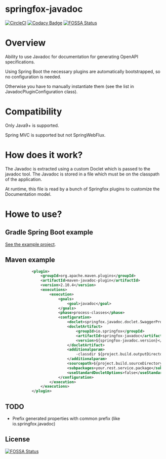 # springfox-javadoc

[![CircleCI](https://circleci.com/gh/springfox/springfox-javadoc.svg?style=svg)](https://circleci.com/gh/springfox/springfox-javadoc) [![Codacy Badge](https://api.codacy.com/project/badge/Grade/32f99b3650794b5eb1f7c155a57d5100)](https://app.codacy.com/app/dilip-krishnan-github/springfox-javadoc?utm_source=github.com&utm_medium=referral&utm_content=springfox/springfox-javadoc&utm_campaign=badger)
[![FOSSA Status](https://app.fossa.io/api/projects/git%2Bgithub.com%2Fspringfox%2Fspringfox-javadoc.svg?type=shield)](https://app.fossa.io/projects/git%2Bgithub.com%2Fspringfox%2Fspringfox-javadoc?ref=badge_shield)

# Overview
Ability to use Javadoc for documentation for generating OpenAPI specifications.

Using Spring Boot the necessary plugins are automatically bootstrapped, so no configuration is needed.

Otherwise you have to manually instantiate them (see the list in JavadocPluginConfiguration class).

# Compatibility

Only Java9+ is supported.

Spring MVC is supported but not SpringWebFlux.

# How does it work?

The Javadoc is extracted using a custom Doclet which is passed to the javadoc tool.
The Javadoc is stored in a file which must be on the classpath of the application.

At runtime, this file is read by a bunch of Springfox plugins to customize the Documentation model.

# Howe to use?

## Gradle Spring Boot example
[See the example project](./springfox-javadoc-gradle-example).

## Maven example
```xml
            <plugin>
                <groupId>org.apache.maven.plugins</groupId>
                <artifactId>maven-javadoc-plugin</artifactId>
                <version>2.10.4</version>
                <executions>
                    <execution>
                        <goals>
                            <goal>javadoc</goal>
                        </goals>
                        <phase>process-classes</phase>
                        <configuration>
                            <doclet>springfox.javadoc.doclet.SwaggerPropertiesDoclet</doclet>
                            <docletArtifact>
                                <groupId>io.springfox</groupId>
                                <artifactId>springfox-javadoc</artifactId>
                                <version>${springfox-javadoc.version}</version>
                            </docletArtifact>
                            <additionalparam>
                                -classdir ${project.build.outputDirectory}
                            </additionalparam>
                            <sourcepath>${project.build.sourceDirectory}</sourcepath>
                            <subpackages>your.rest.service.package</subpackages>
                            <useStandardDocletOptions>false</useStandardDocletOptions>
                        </configuration>
                    </execution>
                </executions>
            </plugin>
```

## TODO

- Prefix generated properties with common prefix (like io.springfox.javadoc)  

## License
[![FOSSA Status](https://app.fossa.io/api/projects/git%2Bgithub.com%2Fspringfox%2Fspringfox-javadoc.svg?type=large)](https://app.fossa.io/projects/git%2Bgithub.com%2Fspringfox%2Fspringfox-javadoc?ref=badge_large)
